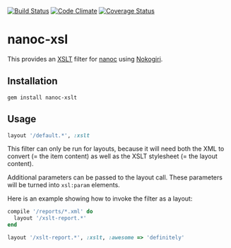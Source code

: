 [![Build Status](https://travis-ci.org/nanoc/nanoc-xslt.png)](https://travis-ci.org/nanoc/nanoc-xslt)
[![Code Climate](https://codeclimate.com/github/nanoc/nanoc-xslt.png)](https://codeclimate.com/github/nanoc/nanoc-xslt)
[![Coverage Status](https://coveralls.io/repos/nanoc/nanoc-xslt/badge.png?branch=master)](https://coveralls.io/r/nanoc/nanoc-xslt)

# nanoc-xsl

This provides an [XSLT](http://www.w3.org/TR/xslt) filter for [nanoc](http://nanoc.ws) using [Nokogiri](http://nokogiri.org/).

## Installation

`gem install nanoc-xslt`

## Usage

```ruby
layout '/default.*', :xslt
```

This filter can only be run for layouts, because it will need both the XML to convert (= the item content) as well as the XSLT stylesheet (= the layout content).

Additional parameters can be passed to the layout call. These parameters will be turned into `xsl:param` elements.

Here is an example showing how to invoke the filter as a layout:

```ruby
compile '/reports/*.xml' do
  layout '/xslt-report.*'
end

layout '/xslt-report.*', :xslt, :awesome => 'definitely'
```
